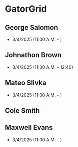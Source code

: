 # GatorGrid

## George Salomon
- 3/4/2025 (11:00 A.M. - )

## Johnathon Brown
- 3/4/2025 (11:00 A.M. - 12:40)
## Mateo Slivka
- 3/4/2025 (11:00 A.M. - )
## Cole Smith

## Maxwell Evans
- 3/4/2025 (11:00 A.M. - )

